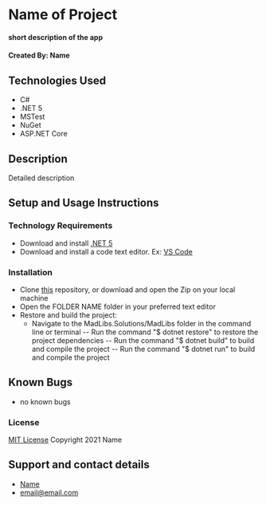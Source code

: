 # Name of Project

#### short description of the app

#### Created By: Name

## Technologies Used

* C#
* .NET 5
* MSTest
* NuGet
* ASP.NET Core

## Description

Detailed description

## Setup and Usage Instructions

### Technology Requirements

* Download and install [.NET 5](https://dotnet.microsoft.com/download/dotnet/5.0)
* Download and install a code text editor. Ex: [VS Code](https://code.visualstudio.com/)

### Installation

* Clone [this](github.com/yourName/repoName) repository, or download and open the Zip on your local machine
* Open the FOLDER NAME folder in your preferred text editor
* Restore and build the project:
  - Navigate to the MadLibs.Solutions/MadLibs folder in the command line or terminal 
    -- Run the command "$ dotnet restore" to restore the project dependencies
    -- Run the command "$ dotnet build" to build and compile the project
    -- Run the command "$ dotnet run" to build and compile the project

## Known Bugs

* no known bugs

### License

[MIT License](https://opensource.org/licenses/MIT)
Copyright 2021 Name

## Support and contact details

* [Name](github.com/yourGitHub) 
* <email@email.com>